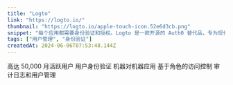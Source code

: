 ```yaml
---
title: "Logto"
link: "https://logto.io/"
thumbnail: "https://logto.io/apple-touch-icon.52e6d3cb.png"
snippet: "每个应用都需要身份验证和授权。Logto 是一款开源的 Auth0 替代品，专为现代应用和 SaaS 产品设计。"
tags: ["用户管理", "身份验证"]
createdAt: 2024-06-06T07:53:48.144Z
---
```

高达 50,000 月活跃用户
用户身份验证
机器对机器应用
基于角色的访问控制
审计日志和用户管理
